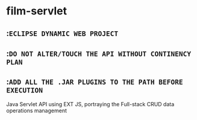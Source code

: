 # film-servlet

## :```ECLIPSE DYNAMIC WEB PROJECT ```
## :```DO NOT ALTER/TOUCH THE API WITHOUT CONTINENCY PLAN  ```
## :```ADD ALL THE .JAR PLUGINS TO THE PATH BEFORE EXECUTION ```
Java Servlet API using EXT JS, portraying the Full-stack CRUD data operations management
